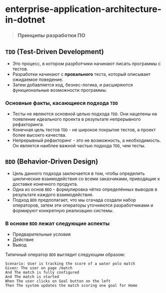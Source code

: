 # enterprise-application-architecture-in-dotnet

> ### Принципы разработки ПО
## `TDD` (Test-Driven Development)
  - Это процесс, в котором разрботчики начинают писать программы с тестов.
  - Разработки начинают с **провального** теста, который описывает ожидаемое поведение.
  - Затем добавляется код, безнес-логика, и расширяются функциональные возможности программы.
### Основные факты, касающиеся подхода `TDD`
- Тесты не являются основной целью подхода `TDD`. Они нацелены на появление идеального проекта в результате непрерывного рефакторинга.
- Конечная цель тестов `TDD` - не широкое покрытие тестов, а проект более высокго качества.
- Непрерывный рефакторинг - это не возможность, а необходимость. Он является наиблее важной частью подхода `TDD`, чем тесты.

## `BDD` (Behavior-Driven Design)
   - Цель данного подхода заключается в том, чтобы определить циклические взаимодействия со всеми заказчиками, приводящие к доставке конечного продукта.
   - Одна из основ `BDD` - формулировка чётко определённых выводов в результате каждого взаимодействия.
   - Подход `BDD` предполагает, что мы сгачада создали набор операторов, затем эти операторы уточняются разработчиками и формируют конкретную реализацию системы.
### В основе `BDD` лежат следующие аспекты
  - Предварительные условия
  - Действие
  - Вывод

Типичный оператор `BDD` выглядит следующим образом:
```
Scenario: User is tracking the score of a water polo match
Given: The user on page /match
And The match is fully configured
And The match is started
When The user clicks on Goal button on the left
Then The system updates the match scoring one goal for Home
```
